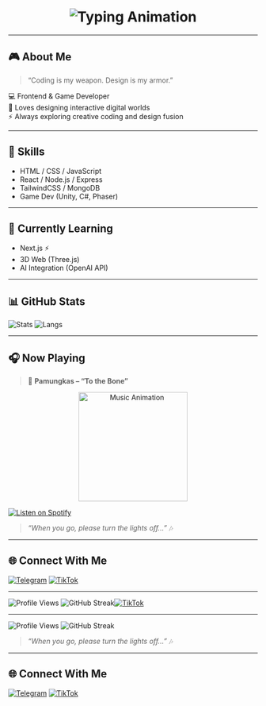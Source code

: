 <!-- 💫 Typing Animation (Futuristic + Full Display) -->
<h1 align="center">
  <img 
    src="https://readme-typing-svg.herokuapp.com?font=Orbitron&weight=700&size=30&duration=2800&pause=1000&color=00FFEA&center=true&vCenter=true&width=800&lines=Hi%2C+I'm+DrxyzzSoloEra!;Cyber+Web+Dev+%7C+Game+Architect+%7C+Code+Artist;Welcome+to+the+Digital+Era+🚀" 
    alt="Typing Animation" 
    style="max-width: 100%; height: auto;"
  />
</h1>

---

## 🎮 About Me
> “Coding is my weapon. Design is my armor.”

💻 Frontend & Game Developer  
🎨 Loves designing interactive digital worlds  
⚡ Always exploring creative coding and design fusion  

---

## 🚀 Skills
- HTML / CSS / JavaScript  
- React / Node.js / Express  
- TailwindCSS / MongoDB  
- Game Dev (Unity, C#, Phaser)  

---

## 🧠 Currently Learning
- Next.js ⚡  
- 3D Web (Three.js)  
- AI Integration (OpenAI API)  

---

## 📊 GitHub Stats
![Stats](https://github-readme-stats.vercel.app/api?username=DrxyzzSoloEra&show_icons=true&theme=tokyonight)
![Langs](https://github-readme-stats.vercel.app/api/top-langs/?username=DrxyzzSoloEra&layout=compact&theme=tokyonight)

---

## 🎧 Now Playing
> 🎵 **Pamungkas – “To the Bone”**

<p align="center">
  <img src="https://media.giphy.com/media/XB7aR2YyXG0dO/giphy.gif" width="220" alt="Music Animation">
</p>

[![Listen on Spotify](https://img.shields.io/badge/Play%20on%20Spotify-To%20the%20Bone-green?logo=spotify&logoColor=white)](https://open.spotify.com/track/7k6IzwMGpxnRghE7YosnXT)

> _“When you go, please turn the lights off…”_ 🎶  

---

## 🌐 Connect With Me
[![Telegram](https://img.shields.io/badge/Telegram-%40DrxyzzSoloEra-blue?logo=telegram)](https://t.me/DrxyzzSoloEra)
[![TikTok](https://img.shields.io/badge/TikTok-%40DrxyzzSoloEra-black?logo=tiktok)](https://tiktok.com/@DrxyzzSoloEra)

---

![Profile Views](https://komarev.com/ghpvc/?username=DrxyzzSoloEra&color=00FFEA)
![GitHub Streak](https://streak-stats.demolab.com?user=DrxyzzSoloEra&theme=tokyonight)[![TikTok](https://img.shields.io/badge/TikTok-%40DrxyzzSoloEra-black?logo=tiktok)](https://tiktok.com/@DrxyzzSoloEra)

---

![Profile Views](https://komarev.com/ghpvc/?username=DrxyzzSoloEra&color=blue)
![GitHub Streak](https://streak-stats.demolab.com?user=DrxyzzSoloEra&theme=tokyonight)
> _“When you go, please turn the lights off…”_ 🎶

---

## 🌐 Connect With Me
[![Telegram](https://img.shields.io/badge/Telegram-%40drxyzzsoloera-blue?logo=telegram)](https://t.me/DrxyzzSoloEra)
[![TikTok](https://img.shields.io/badge/TikTok-%40drxyzzsoloera-black?logo=tiktok)](https://tiktok.com/@DrxyzzSoloEra)
